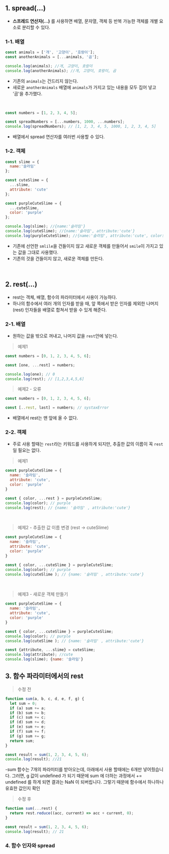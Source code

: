 ## 1. spread(...)
- **스프레드 연산자(...)** 를 사용하면 배열, 문자열, 객체 등 반복 가능한 객체를 개별 요소로 분리할 수 있다. 

### 1-1. 배열
```javascript
const animals = ['개', '고양이', '호랑이'];
const anotherAnimals = [...animals, '곰'];

console.log(animals); //개, 고양이, 호랑이
console.log(anotherAnimals); //개, 고양이, 호랑이, 곰

```
- 기존의 ```animals```는 건드리지 않는다. 
- 새로운 ```anotherAnimals``` 배열에 ```animals```가 가지고 있는 내용을 모두 집어 넣고 '곰'을 추가했다. 

<br>

```javascript
const numbers = [1, 2, 3, 4, 5];

const spreadNumbers = [...numbers, 1000, ...numbers];
console.log(spreadNumbers); // [1, 2, 3, 4, 5, 1000, 1, 2, 3, 4, 5]

```
- 배열에서 spread 연산자를 여러번 사용할 수 있다.


### 1-2. 객체
```javascript
const slime = {
  name:'슬라임'
};

const cuteSlime = {
  ...slime,
  attribute: 'cute'
};

const purpleCuteSlime = {
  ...cuteSlime,
  color: 'purple'
};

console.log(slime); //{name:'슬라임'}
console.log(cuteSlime); //{name:'슬라임', attribute:'cute'}
console.log(purpleCuteSlime); //{name:'슬라임', attribute:'cute', color:'purple'}

``` 
- 기존에 선언한 ```smlile```을 건들이지 않고 새로운 객체를 만들어서 ```smile```이 가지고 있는 값을 그대로 사용했다.
- 기존의 것을 건들이지 않고, 새로운 객체를 만든다. 

<br>

## 2. rest(...)
- rest는 객체, 배열, 함수의 파라미터에서 사용이 가능하다.
- 하나의 함수에서 여러 개의 인자를 받을 때, 앞 쪽에서 받은 인자를 제외한 나머지(rest) 인자들을 배열로 합쳐서 받을 수 있게 해준다.

### 2-1. 배열
- 원하는 값을 밖으로 꺼내고, 나머지 값을 ```rest```안에 넣는다.

> 예제1
```javascript
const numbers = [0, 1, 2, 3, 4, 5, 6];

const [one, ...rest] = numbers;

console.log(one); // 0
console.log(rest); // [1,2,3,4,5,6]


```

> 예제2 - 오류 
```javascript
const numbers = [0, 1, 2, 3, 4, 5, 6];

const [..rest, last] = numbers; // systaxError

```
- 배열에서 rest는 맨 앞에 올 수 없다. 


### 2-2. 객체
- 주로 사용 할때는 ```rest```라는 키워드를 사용하게 되지만, 추출한 값의 이름이 꼭 ```rest```일 필요는 없다. 

> 예제1
```javascript
const purpleCuteSlime = {
  name: '슬라임',
  attribute: 'cute',
  color: 'purple'
}

const { color, ...rest } = purpleCuteSlime;
console.log(color); // purple
console.log(rest); // {name: '슬라임' , attribute:'cute'}

```
<br>

> 예제2 - 추출한 값 이름 변경 (rest -> cuteSlime) 
```javascript
const purpleCuteSlime = {
  name: '슬라임',
  attribute: 'cute',
  color: 'purple'
}

const { color, ...cuteSlime } = purpleCuteSlime;
console.log(color); // purple
console.log(cuteSlime ); // {name: '슬라임' , attribute:'cute'}

```
<br> 

> 예제3 - 새로운 객체 만들기 
```javascript
const purpleCuteSlime = {
  name: '슬라임',
  attribute: 'cute',
  color: 'purple'
}

const { color, ...cuteSlime } = purpleCuteSlime;
console.log(color); // purple
console.log(cuteSlime ); // {name: '슬라임' , attribute:'cute'}

const {attribute, ...slime} = cuteSlime;
console.log(attribute); //cute
console.log(slime); {name: '슬라임'}

```

## 3. 함수 파라미터에서의 rest
> 수정 전
```javascript
function sum(a, b, c, d, e, f, g) {
  let sum = 0;
  if (a) sum += a;
  if (b) sum += b;
  if (c) sum += c;
  if (d) sum += d;
  if (e) sum += e;
  if (f) sum += f;
  if (g) sum += g;
  return sum;
}

const result = sum(1, 2, 3, 4, 5, 6);
console.log(result); //21

```
-sum 함수는 7개의 파라미터를 받아오는데, 아래에서 사용 할때에는 6개만 넣어줬습니다. 그러면, g 값이 undefined 가 되기 때문에 sum 에 더하는 과정에서 += undefined 를 하게 되면 결과는 NaN 이 되버립니다. 그렇기 때문에 함수에서 하나하나 유효한 값인지 확인

> 수정 후 
```javascript
function sum(...rest) {
  return rest.reduce((acc, current) => acc + current, 0);
}

const result = sum(1, 2, 3, 4, 5, 6);
console.log(result); // 21

```




### 4. 함수 인자와 spread








